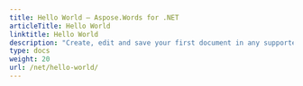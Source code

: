 ```yaml
---
title: Hello World – Aspose.Words for .NET
articleTitle: Hello World
linktitle: Hello World
description: "Create, edit and save your first document in any supported format using Aspose.Words for .NET to experience its simplicity and power."
type: docs
weight: 20
url: /net/hello-world/
---
```



